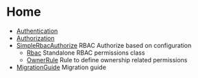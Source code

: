 Home
====
* [Authentication](Documentation/Authentication.md)
* [Authorization](Documentation/Authorization.md)
* [SimpleRbacAuthorize](Documentation/SimpleRbacAuthorize.md) RBAC Authorize based on configuration
  * [Rbac](Documentation/Rbac.md) Standalone RBAC permissions class
  * [OwnerRule](Documentation/OwnerRule.md) Rule to define ownership related permissions
* [MigrationGuide](Documentation/MigrationGuide.md) Migration guide

